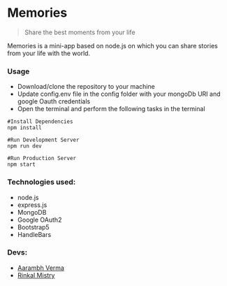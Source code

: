 # Memories
> Share the best moments from your life

Memories is a mini-app based on node.js on which you can share stories from your life with the world.

### Usage
- Download/clone the repository to your machine
- Update config.env file in the config folder with your mongoDb URI and google Oauth credentials
- Open the terminal and perform the following tasks in the terminal
```
#Install Dependencies
npm install

#Run Development Server
npm run dev

#Run Production Server
npm start
```

### Technologies used:
- node.js
- express.js
- MongoDB
- Google OAuth2
- Bootstrap5
- HandleBars

### Devs:
- [Aarambh Verma](https://github.com/AarambhVerma)
- [Rinkal Mistry](https://github.com/RInkal25)
